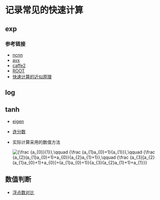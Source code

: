 # 记录常见的快速计算





## exp



### 参考链接

- [ncnn](https://github.com/Tencent/ncnn/blob/master/src/layer/arm/neon_mathfun.h)
- [avx](https://github.com/to-miz/sse_mathfun_extension)
- [caffe2](https://caffe2.ai/doxygen-c/html/avx__mathfun_8h_source.html)
- [ROOT](https://root.cern.ch/doc/v606/exp_8h_source.html)
- [快速计算的近似原理](https://www.zhihu.com/question/51026869/answer/123794632)

## log





## tanh

- [eigen](http://docs.ros.org/en/melodic/api/co_scan/html/MathFunctionsImpl_8h_source.html)

- [连分数](https://math.stackexchange.com/questions/107292/rapid-approximation-of-tanhx)

- 实际计算采用的数值方法

  ![{\frac  {a_{0}}{1}},\qquad {\frac  {a_{1}a_{0}+1}{a_{1}}},\qquad {\frac  {a_{2}(a_{1}a_{0}+1)+a_{0}}{a_{2}a_{1}+1}},\qquad {\frac  {a_{3}[a_{2}(a_{1}a_{0}+1)+a_{0}]+(a_{1}a_{0}+1)}{a_{3}(a_{2}a_{1}+1)+a_{1}}}](https://wikimedia.org/api/rest_v1/media/math/render/svg/8eb5374116544ecd01213276fd215d259c86989f)


## 数值判断

- [浮点数对比](https://bot-man-jl.github.io/articles/?post=2020/Comparing-Floating-Point-Numbers)

